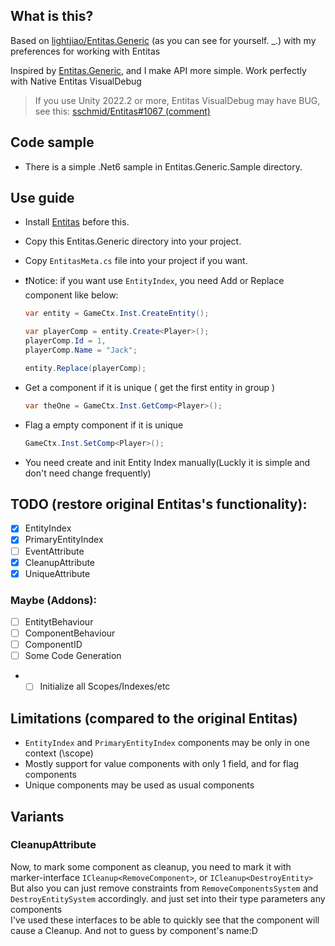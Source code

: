 ## What is this?
Based on [lightjiao/Entitas.Generic](https://github.com/lightjiao/Entitas.Generic) (as you can see for yourself. _.)
with my preferences for working with Entitas

Inspired by [Entitas.Generic](https://github.com/yosadchyi/Entitas.Generic), and I make API more simple. Work perfectly with Native Entitas VisualDebug

> If you use Unity 2022.2 or more, Entitas VisualDebug may have BUG, see this: [sschmid/Entitas#1067 (comment)](https://github.com/sschmid/Entitas/issues/1067#issuecomment-1623734894)

## Code sample 
-  There is a simple .Net6 sample in Entitas.Generic.Sample directory.

## Use guide
- Install [Entitas](https://github.com/sschmid/Entitas) before this.

- Copy this Entitas.Generic directory into your project.

- Copy `EntitasMeta.cs` file into your project if you want.

- ❗Notice: if you want use `EntityIndex`, you need Add or Replace component like below:
  ```csharp
  var entity = GameCtx.Inst.CreateEntity();

  var playerComp = entity.Create<Player>();
  playerComp.Id = 1,
  playerComp.Name = "Jack";
  
  entity.Replace(playerComp);
  ```

- Get a component if it is unique ( get the first entity in group )
  ```csharp
  var theOne = GameCtx.Inst.GetComp<Player>();
  ```

- Flag a empty component if it is unique
  ```csharp
  GameCtx.Inst.SetComp<Player>();
  ```

- You need create and init Entity Index manually(Luckly it is simple and don't need change frequently)

## TODO (restore original Entitas's functionality):

- [x] EntityIndex
- [x] PrimaryEntityIndex
- [ ] EventAttribute
- [x] CleanupAttribute
- [x] UniqueAttribute

### Maybe (Addons):
- [ ] EntitytBehaviour
- [ ] ComponentBehaviour
- [ ] ComponentID
- [ ] Some Code Generation
- - [ ] Initialize all Scopes/Indexes/etc

## Limitations (compared to the original Entitas)
- `EntityIndex` and `PrimaryEntityIndex` components may be only in one context (\scope)
- Mostly support for value components with only 1 field, and for flag components
- Unique components may be used as usual components

## Variants
### CleanupAttribute
Now, to mark some component as cleanup, you need to mark it with marker-interface `ICleanup<RemoveComponent>`, or `ICleanup<DestroyEntity>` <br>
But also you can just remove constraints from `RemoveComponentsSystem` and `DestroyEntitySystem` accordingly. and just set into their type parameters any components <br>
I've used these interfaces to be able to quickly see that the component will cause a Cleanup. And not to guess by component's name:D
